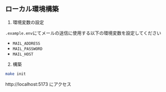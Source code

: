 ## ローカル環境構築
1. 環境変数の設定

`.example.env`にてメールの送信に使用する以下の環境変数を設定してください
- `MAIL_ADDRESS`
- `MAIL_PASSWORD`
- `MAIL_HOST`

2. 構築

```bash
make init
```

http://localhost:5173 にアクセス